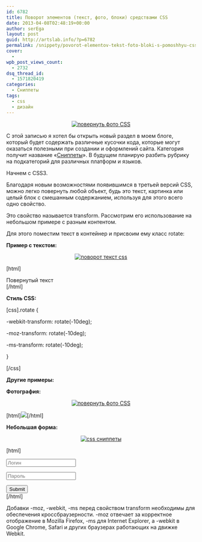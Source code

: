 ```yaml
---
id: 6782
title: Поворот элементов (текст, фото, блоки) средствами CSS
date: 2013-04-08T02:48:19+00:00
author: serEga
layout: post
guid: http://artslab.info/?p=6782
permalink: /snippety/povorot-elementov-tekst-foto-bloki-s-pomoshhyu-css/
cover:
  - 
wpb_post_views_count:
  - 2732
dsq_thread_id:
  - 1571820419
categories:
  - Сниппеты
tags:
  - css
  - дизайн
---
```

<center>
  <a href="http://img.artslab.info/povernutoe_foto.jpg"><img src="http://img.artslab.info/povernutoe_foto.jpg" alt="повернуть фото CSS" class="aligncenter size-full wp-image-6932" /></a>
</center>

С этой записью я хотел бы открыть новый раздел в моем блоге, который будет содержать различные кусочки кода, которые могут оказаться полезными при создании и оформлений сайта. Категория получит название «[Сниппеты](http://artslab.info/category/snippety/)». В будущем планирую разбить рубрику на подкатегорий для различных платформ и языков.

Начнем с CSS3. 

<!--more-->

Благодаря новым возможностями появившимся в третьей версий CSS, можно легко повернуть любой объект, будь это текст, картинка или целый блок с смешанным содержанием, используя для этого всего одно свойство.

Это свойство называется transform. Рассмотрим его использование на небольшом примере с разным контентом.

Для этого поместим текст в контейнер и присвоим ему класс rotate:

**Пример с текстом:**
  


<center>
  <a href="http://img.artslab.info/rotate_text.jpg"><img src="http://img.artslab.info/rotate_text.jpg" alt="поворот текст css" class="aligncenter size-full wp-image-6931" /></a>
</center>


  
[html]<div class="rotate">Повернутый текст</div>[/html]

**Стиль CSS:**
  
[css].rotate {
  
-webkit-transform: rotate(-10deg);
  
-moz-transform: rotate(-10deg);
  
-ms-transform: rotate(-10deg);
  
}
  
[/css]
  
**Другие примеры:**
  
**Фотография:**
  


<center>
  <a href="http://img.artslab.info/povernutoe_foto.jpg"><img src="http://img.artslab.info/povernutoe_foto.jpg" alt="повернуть фото CSS" class="aligncenter size-full wp-image-6932" /></a>
</center>


  
[html]<img src="http://placeimg.com/200/200/tech" class="rotate" />[/html]

**Небольшая форма:**
  


<center>
  <a href="http://img.artslab.info/povernutaya_forma.jpg"><img src="http://img.artslab.info/povernutaya_forma.jpg" alt="css сниппеты" class="aligncenter size-full wp-image-6930" /></a>
</center>


  
[html]<div class="rotate">
  
<input type="text" size="20" placeholder="Логин" /><br />
  
<input type="password" size="20" placeholder="Пароль" /><br />
  
<input type="submit" size="10" />
  
</div>[/html]

Добавки -moz, -webkit, -ms перед свойством transform необходимы для обеспечения кроссбраузерности. -moz отвечает за корректное отображение в Mozilla Firefox, -ms для Internet Explorer, а -webkit в Google Chrome, Safari и других браузерах работающих на движке Webkit.